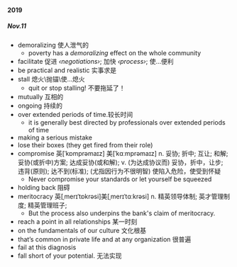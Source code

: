 #### 2019 

##### Nov.11

* demoralizing 使人泄气的
  * poverty has a *demoralizing* effect on the whole community
* facilitate 促进  *‹negotiations›*; 加快 *‹process›*; 使…便利
* be practical and realistic 实事求是
* stall  熄火\抛锚\使...熄火
  * quit or stop stalling! 不要拖延了！
* mutually  互相的
* ongoing 持续的
* over extended periods of time.较长时间
  * it is generally best directed by professionals over extended periods of time
* making a serious mistake
* lose their boxes (they get fired from their role)
* compromise
  英[ˈkɒmprəmaɪz] 美[ˈkɑːmprəmaɪz]
  n.	妥协; 折中; 互让; 和解; 妥协(或折中)方案; 达成妥协(或和解);
  v.	(为达成协议而) 妥协，折中，让步; 违背(原则); 达不到(标准); (尤指因行为不很明智) 使陷入危险，使受到怀疑
  * Never compromise your standards or let yourself be squeezed
* holding back 阻碍
* meritocracy
  英[ˌmerɪˈtɒkrəsi]美[ˌmerɪˈtɑːkrəsi]
  n.	精英领导体制; 英才管理制度; 精英管理班子;
  * But the process also underpins the bank's claim of meritocracy.
* reach a point in all relationships 某一时刻
* on the fundamentals of our culture 文化根基
* that’s common in private life and at any organization 很普遍
* fail at this diagnosis 
* fall short of your potential. 无法实现